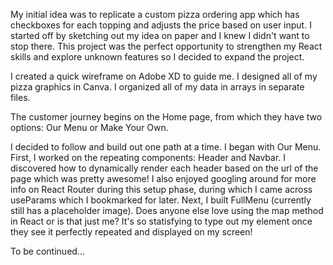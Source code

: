 My initial idea was to replicate a custom pizza ordering app which has checkboxes for each topping and adjusts the price based on user input. I started off by sketching out my idea on paper and I knew I didn't want to stop there. This project was the perfect opportunity to strengthen my React skills and explore unknown features so I decided to expand the project.

I created a quick wireframe on Adobe XD to guide me. I designed all of my pizza graphics in Canva. I organized all of my data in arrays in separate files.

The customer journey begins on the Home page, from which they have two options: Our Menu or Make Your Own.

I decided to follow and build out one path at a time. I began with Our Menu. 
First, I worked on the repeating components: Header and Navbar. I discovered how to dynamically render each header based on the url of the page which was pretty awesome! I also enjoyed googling around for more info on React Router during this setup phase, during which I came across useParams which I bookmarked for later.
Next, I built FullMenu (currently still has a placeholder image). Does anyone else love using the map method in React or is that just me? It's so statisfying to type out my element once they see it perfectly repeated and displayed on my screen!

To be continued...
